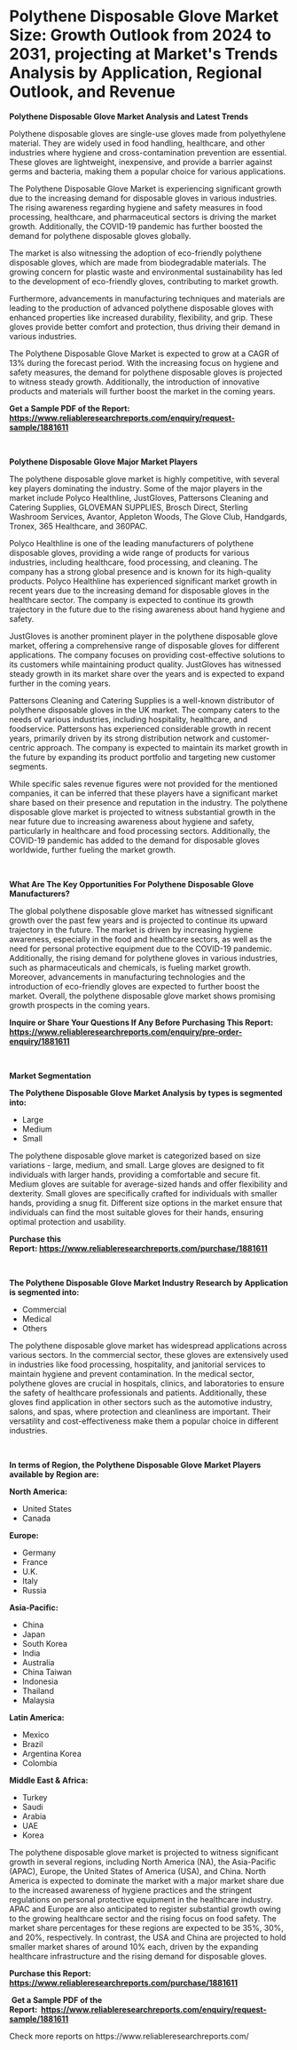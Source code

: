 <p><h1>Polythene Disposable Glove Market Size: Growth Outlook from 2024 to 2031, projecting at Market's Trends Analysis by Application, Regional Outlook, and Revenue</h1></p><p><strong>Polythene Disposable Glove Market Analysis and Latest Trends</strong></p>
<p><p>Polythene disposable gloves are single-use gloves made from polyethylene material. They are widely used in food handling, healthcare, and other industries where hygiene and cross-contamination prevention are essential. These gloves are lightweight, inexpensive, and provide a barrier against germs and bacteria, making them a popular choice for various applications.</p><p>The Polythene Disposable Glove Market is experiencing significant growth due to the increasing demand for disposable gloves in various industries. The rising awareness regarding hygiene and safety measures in food processing, healthcare, and pharmaceutical sectors is driving the market growth. Additionally, the COVID-19 pandemic has further boosted the demand for polythene disposable gloves globally.</p><p>The market is also witnessing the adoption of eco-friendly polythene disposable gloves, which are made from biodegradable materials. The growing concern for plastic waste and environmental sustainability has led to the development of eco-friendly gloves, contributing to market growth.</p><p>Furthermore, advancements in manufacturing techniques and materials are leading to the production of advanced polythene disposable gloves with enhanced properties like increased durability, flexibility, and grip. These gloves provide better comfort and protection, thus driving their demand in various industries.</p><p>The Polythene Disposable Glove Market is expected to grow at a CAGR of 13% during the forecast period. With the increasing focus on hygiene and safety measures, the demand for polythene disposable gloves is projected to witness steady growth. Additionally, the introduction of innovative products and materials will further boost the market in the coming years.</p></p>
<p><strong>Get a Sample PDF of the Report:&nbsp; <a href="https://www.reliableresearchreports.com/enquiry/request-sample/1881611">https://www.reliableresearchreports.com/enquiry/request-sample/1881611</a></strong></p>
<p>&nbsp;</p>
<p><strong>Polythene Disposable Glove Major Market Players</strong></p>
<p><p>The polythene disposable glove market is highly competitive, with several key players dominating the industry. Some of the major players in the market include Polyco Healthline, JustGloves, Pattersons Cleaning and Catering Supplies, GLOVEMAN SUPPLIES, Brosch Direct, Sterling Washroom Services, Avantor, Appleton Woods, The Glove Club, Handgards, Tronex, 365 Healthcare, and 360PAC.</p><p>Polyco Healthline is one of the leading manufacturers of polythene disposable gloves, providing a wide range of products for various industries, including healthcare, food processing, and cleaning. The company has a strong global presence and is known for its high-quality products. Polyco Healthline has experienced significant market growth in recent years due to the increasing demand for disposable gloves in the healthcare sector. The company is expected to continue its growth trajectory in the future due to the rising awareness about hand hygiene and safety.</p><p>JustGloves is another prominent player in the polythene disposable glove market, offering a comprehensive range of disposable gloves for different applications. The company focuses on providing cost-effective solutions to its customers while maintaining product quality. JustGloves has witnessed steady growth in its market share over the years and is expected to expand further in the coming years.</p><p>Pattersons Cleaning and Catering Supplies is a well-known distributor of polythene disposable gloves in the UK market. The company caters to the needs of various industries, including hospitality, healthcare, and foodservice. Pattersons has experienced considerable growth in recent years, primarily driven by its strong distribution network and customer-centric approach. The company is expected to maintain its market growth in the future by expanding its product portfolio and targeting new customer segments.</p><p>While specific sales revenue figures were not provided for the mentioned companies, it can be inferred that these players have a significant market share based on their presence and reputation in the industry. The polythene disposable glove market is projected to witness substantial growth in the near future due to increasing awareness about hygiene and safety, particularly in healthcare and food processing sectors. Additionally, the COVID-19 pandemic has added to the demand for disposable gloves worldwide, further fueling the market growth.</p></p>
<p>&nbsp;</p>
<p><strong>What Are The Key Opportunities For Polythene Disposable Glove Manufacturers?</strong></p>
<p><p>The global polythene disposable glove market has witnessed significant growth over the past few years and is projected to continue its upward trajectory in the future. The market is driven by increasing hygiene awareness, especially in the food and healthcare sectors, as well as the need for personal protective equipment due to the COVID-19 pandemic. Additionally, the rising demand for polythene gloves in various industries, such as pharmaceuticals and chemicals, is fueling market growth. Moreover, advancements in manufacturing technologies and the introduction of eco-friendly gloves are expected to further boost the market. Overall, the polythene disposable glove market shows promising growth prospects in the coming years.</p></p>
<p><strong>Inquire or Share Your Questions If Any Before Purchasing This Report: <a href="https://www.reliableresearchreports.com/enquiry/pre-order-enquiry/1881611">https://www.reliableresearchreports.com/enquiry/pre-order-enquiry/1881611</a></strong></p>
<p>&nbsp;</p>
<p><strong>Market Segmentation</strong></p>
<p><strong>The Polythene Disposable Glove Market Analysis by types is segmented into:</strong></p>
<p><ul><li>Large</li><li>Medium</li><li>Small</li></ul></p>
<p><p>The polythene disposable glove market is categorized based on size variations - large, medium, and small. Large gloves are designed to fit individuals with larger hands, providing a comfortable and secure fit. Medium gloves are suitable for average-sized hands and offer flexibility and dexterity. Small gloves are specifically crafted for individuals with smaller hands, providing a snug fit. Different size options in the market ensure that individuals can find the most suitable gloves for their hands, ensuring optimal protection and usability.</p></p>
<p><strong>Purchase this Report:&nbsp;<a href="https://www.reliableresearchreports.com/purchase/1881611">https://www.reliableresearchreports.com/purchase/1881611</a></strong></p>
<p>&nbsp;</p>
<p><strong>The Polythene Disposable Glove Market Industry Research by Application is segmented into:</strong></p>
<p><ul><li>Commercial</li><li>Medical</li><li>Others</li></ul></p>
<p><p>The polythene disposable glove market has widespread applications across various sectors. In the commercial sector, these gloves are extensively used in industries like food processing, hospitality, and janitorial services to maintain hygiene and prevent contamination. In the medical sector, polythene gloves are crucial in hospitals, clinics, and laboratories to ensure the safety of healthcare professionals and patients. Additionally, these gloves find application in other sectors such as the automotive industry, salons, and spas, where protection and cleanliness are important. Their versatility and cost-effectiveness make them a popular choice in different industries.</p></p>
<p>&nbsp;</p>
<p><strong>In terms of Region, the Polythene Disposable Glove Market Players available by Region are:</strong></p>
<p>
    <p> <strong> North America: </strong>
        <ul>
            <li>United States</li>
            <li>Canada</li>
        </ul>
        </p> 
    <p> <strong> Europe: </strong>
        <ul>
            <li>Germany</li>
            <li>France</li>
            <li>U.K.</li>
            <li>Italy</li>
            <li>Russia</li>
        </ul>
        </p> 
    <p> <strong> Asia-Pacific: </strong>
        <ul>
            <li>China</li>
            <li>Japan</li>
            <li>South Korea</li>
            <li>India</li>
            <li>Australia</li>
            <li>China Taiwan</li>
            <li>Indonesia</li>
            <li>Thailand</li>
            <li>Malaysia</li>
        </ul>
        </p> 
    <p> <strong> Latin America: </strong>
        <ul>
            <li>Mexico</li>
            <li>Brazil</li>
            <li>Argentina Korea</li>
            <li>Colombia</li>
        </ul>
        </p> 
    <p> <strong> Middle East & Africa: </strong>
        <ul>
            <li>Turkey</li>
            <li>Saudi</li>
            <li>Arabia</li>
            <li>UAE</li>
            <li>Korea</li>
        </ul>
    </p>
    </p>
<p><p>The polythene disposable glove market is projected to witness significant growth in several regions, including North America (NA), the Asia-Pacific (APAC), Europe, the United States of America (USA), and China. North America is expected to dominate the market with a major market share due to the increased awareness of hygiene practices and the stringent regulations on personal protective equipment in the healthcare industry. APAC and Europe are also anticipated to register substantial growth owing to the growing healthcare sector and the rising focus on food safety. The market share percentages for these regions are expected to be 35%, 30%, and 20%, respectively. In contrast, the USA and China are projected to hold smaller market shares of around 10% each, driven by the expanding healthcare infrastructure and the rising demand for disposable gloves.</p></p>
<p><strong>Purchase this Report: <a href="https://www.reliableresearchreports.com/purchase/1881611">https://www.reliableresearchreports.com/purchase/1881611</a></strong></p>
<p>&nbsp;<strong>Get a Sample PDF of the Report:&nbsp;&nbsp;<a href="https://www.reliableresearchreports.com/enquiry/request-sample/1881611">https://www.reliableresearchreports.com/enquiry/request-sample/1881611</a></strong></p>
<p><strong></strong></p>
<p>Check more reports on https://www.reliableresearchreports.com/</p>